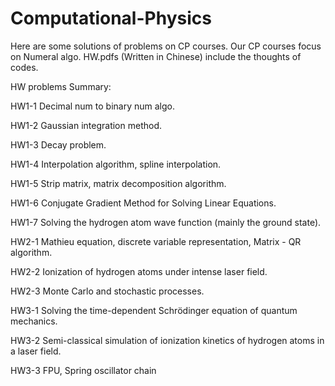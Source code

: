 # Computational-Physics
Here are some solutions of problems on CP courses. Our CP courses focus on Numeral algo. HW.pdfs (Written in Chinese) include the thoughts of codes. 

HW problems Summary:

HW1-1 Decimal num to binary num algo.

HW1-2 Gaussian integration method.

HW1-3 Decay problem.

HW1-4 Interpolation algorithm, spline interpolation.

HW1-5 Strip matrix, matrix decomposition algorithm.

HW1-6 Conjugate Gradient Method for Solving Linear Equations.

HW1-7 Solving the hydrogen atom wave function (mainly the ground state).

HW2-1 Mathieu equation, discrete variable representation, Matrix - QR algorithm.

HW2-2 Ionization of hydrogen atoms under intense laser field.

HW2-3 Monte Carlo and stochastic processes.

HW3-1 Solving the time-dependent Schrödinger equation of quantum mechanics.

HW3-2 Semi-classical simulation of ionization kinetics of hydrogen atoms in a laser field.

HW3-3 FPU, Spring oscillator chain
